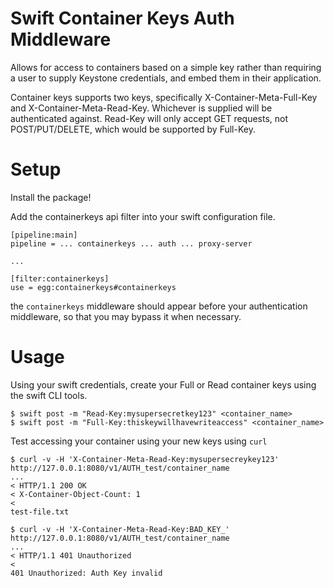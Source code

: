 # Swift Container Keys Auth Middleware

Allows for access to containers based on a simple key rather than requiring
a user to supply Keystone credentials, and embed them in their application.

Container keys supports two keys, specifically X-Container-Meta-Full-Key and
X-Container-Meta-Read-Key. Whichever is supplied will be authenticated against.
Read-Key will only accept GET requests, not POST/PUT/DELETE, which would be
supported by Full-Key.

# Setup

Install the package!

Add the containerkeys api filter into your swift configuration file.

    [pipeline:main]
    pipeline = ... containerkeys ... auth ... proxy-server

    ...
    
    [filter:containerkeys]
    use = egg:containerkeys#containerkeys

the `containerkeys` middleware should appear before your authentication
middleware, so that you may bypass it when necessary.

# Usage

Using your swift credentials, create your Full or Read container keys using the
swift CLI tools.


    $ swift post -m "Read-Key:mysupersecretkey123" <container_name>
    $ swift post -m "Full-Key:thiskeywillhavewriteaccess" <container_name>


Test accessing your container using your new keys using `curl`


    $ curl -v -H 'X-Container-Meta-Read-Key:mysupersecreykey123' http://127.0.0.1:8080/v1/AUTH_test/container_name
    ...
    < HTTP/1.1 200 OK
    < X-Container-Object-Count: 1
    < 
    test-file.txt

    $ curl -v -H 'X-Container-Meta-Read-Key:BAD_KEY_' http://127.0.0.1:8080/v1/AUTH_test/container_name
    ...
    < HTTP/1.1 401 Unauthorized
    < 
    401 Unauthorized: Auth Key invalid
